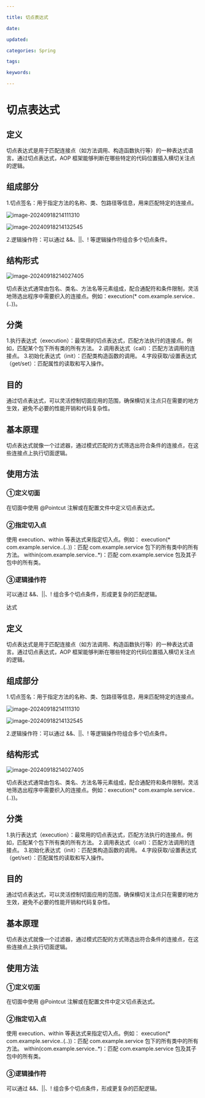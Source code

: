 ```yaml
---

title: 切点表达式

date: 

updated: 

categories: Spring

tags: 

keywords: 

---
```

# 切点表达式

## 定义

切点表达式是用于匹配连接点（如方法调用、构造函数执行等）的一种表达式语言。通过切点表达式，AOP 框架能够判断在哪些特定的代码位置插入横切关注点的逻辑。

## 组成部分

1.切点签名：用于指定方法的名称、类、包路径等信息，用来匹配特定的连接点。

![image-20240918214111310](./../../TyporaImage/Spring/image-20240918214111310.png)

![image-20240918214132545](./../../TyporaImage/Spring/image-20240918214132545.png)

2.逻辑操作符：可以通过 &&、||、! 等逻辑操作符组合多个切点条件。

## 结构形式

![image-20240918214027405](./../../TyporaImage/Spring/image-20240918214027405.png)

 切点表达式通常由包名、类名、方法名等元素组成，配合通配符和条件限制，灵活地筛选出程序中需要织入的连接点。例如：execution(* com.example.service.*.*(..))。

## 分类

1.执行表达式（execution）：最常用的切点表达式，匹配方法执行的连接点。例如，匹配某个包下所有类的所有方法。
2.调用表达式（call）：匹配方法调用的连接点。
3.初始化表达式（init）：匹配类构造函数的调用。
4.字段获取/设置表达式（get/set）：匹配属性的读取和写入操作。

## 目的

通过切点表达式，可以灵活控制切面应用的范围，确保横切关注点只在需要的地方生效，避免不必要的性能开销和代码复杂性。

## 基本原理

切点表达式就像一个过滤器，通过模式匹配的方式筛选出符合条件的连接点，在这些连接点上执行切面逻辑。

## 使用方法

### ①定义切面

在切面中使用 @Pointcut 注解或在配置文件中定义切点表达式。

### ②指定切入点

使用 execution、within 等表达式来指定切入点。例如：
execution(* com.example.service.*.*(..))：匹配 com.example.service 包下的所有类中的所有方法。
within(com.example.service..*)：匹配 com.example.service 包及其子包中的所有类。

### ③逻辑操作符

可以通过 &&、||、! 组合多个切点条件，形成更复杂的匹配逻辑。

达式

## 定义

切点表达式是用于匹配连接点（如方法调用、构造函数执行等）的一种表达式语言。通过切点表达式，AOP 框架能够判断在哪些特定的代码位置插入横切关注点的逻辑。

## 组成部分

1.切点签名：用于指定方法的名称、类、包路径等信息，用来匹配特定的连接点。

![image-20240918214111310](./../../TyporaImage/Spring/image-20240918214111310.png)

![image-20240918214132545](./../../TyporaImage/Spring/image-20240918214132545.png)

2.逻辑操作符：可以通过 &&、||、! 等逻辑操作符组合多个切点条件。

## 结构形式

![image-20240918214027405](./../../TyporaImage/Spring/image-20240918214027405.png)

 切点表达式通常由包名、类名、方法名等元素组成，配合通配符和条件限制，灵活地筛选出程序中需要织入的连接点。例如：execution(* com.example.service.*.*(..))。

## 分类

1.执行表达式（execution）：最常用的切点表达式，匹配方法执行的连接点。例如，匹配某个包下所有类的所有方法。
2.调用表达式（call）：匹配方法调用的连接点。
3.初始化表达式（init）：匹配类构造函数的调用。
4.字段获取/设置表达式（get/set）：匹配属性的读取和写入操作。

## 目的

通过切点表达式，可以灵活控制切面应用的范围，确保横切关注点只在需要的地方生效，避免不必要的性能开销和代码复杂性。

## 基本原理

切点表达式就像一个过滤器，通过模式匹配的方式筛选出符合条件的连接点，在这些连接点上执行切面逻辑。

## 使用方法

### ①定义切面

在切面中使用 @Pointcut 注解或在配置文件中定义切点表达式。

### ②指定切入点

使用 execution、within 等表达式来指定切入点。例如：
execution(* com.example.service.*.*(..))：匹配 com.example.service 包下的所有类中的所有方法。
within(com.example.service..*)：匹配 com.example.service 包及其子包中的所有类。

### ③逻辑操作符

可以通过 &&、||、! 组合多个切点条件，形成更复杂的匹配逻辑。